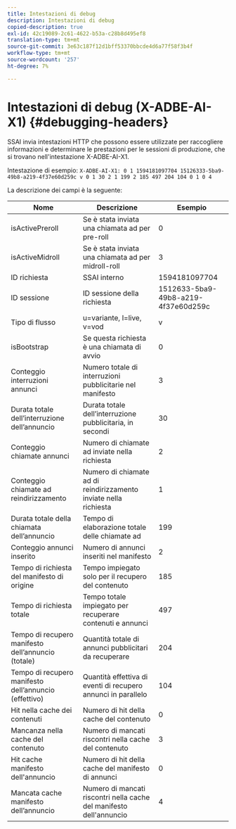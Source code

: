 ```yaml
---
title: Intestazioni di debug
description: Intestazioni di debug
copied-description: true
exl-id: 42c19089-2c61-4622-b53a-c28b8d495ef8
translation-type: tm+mt
source-git-commit: 3e63c187f12d1bff53370bbcde4d6a77f58f3b4f
workflow-type: tm+mt
source-wordcount: '257'
ht-degree: 7%

---
```


# Intestazioni di debug (X-ADBE-AI-X1) {#debugging-headers}

SSAI invia intestazioni HTTP che possono essere utilizzate per raccogliere informazioni e determinare le prestazioni per le sessioni di produzione, che si trovano nell&#39;intestazione X-ADBE-AI-X1.

Intestazione di esempio:
`X-ADBE-AI-X1: 0 1 1594181097704 15126333-5ba9-49b8-a219-4f37e60d259c v 0 1 30 2 1 199 2 185 497 204 104 0 1 0 4`

La descrizione dei campi è la seguente:

| Nome | Descrizione | Esempio |
|--- |--- |--- |
| isActivePreroll | Se è stata inviata una chiamata ad per pre-roll | 0 |
| isActiveMidroll | Se è stata inviata una chiamata ad per midroll-roll | 3 |
| ID richiesta | SSAI interno | 1594181097704 |
| ID sessione | ID sessione della richiesta | 1512633-5ba9-49b8-a219-4f37e60d259c |
| Tipo di flusso | u=variante, l=live, v=vod | v |
| isBootstrap | Se questa richiesta è una chiamata di avvio | 0 |
| Conteggio interruzioni annunci | Numero totale di interruzioni pubblicitarie nel manifesto | 3 |
| Durata totale dell’interruzione dell’annuncio | Durata totale dell’interruzione pubblicitaria, in secondi | 30 |
| Conteggio chiamate annunci | Numero di chiamate ad inviate nella richiesta | 2 |
| Conteggio chiamate ad reindirizzamento | Numero di chiamate ad di reindirizzamento inviate nella richiesta | 1 |
| Durata totale della chiamata dell’annuncio | Tempo di elaborazione totale delle chiamate ad | 199 |
| Conteggio annunci inserito | Numero di annunci inseriti nel manifesto | 2 |
| Tempo di richiesta del manifesto di origine | Tempo impiegato solo per il recupero del contenuto | 185 |
| Tempo di richiesta totale | Tempo totale impiegato per recuperare contenuti e annunci | 497 |
| Tempo di recupero manifesto dell’annuncio (totale) | Quantità totale di annunci pubblicitari da recuperare | 204 |
| Tempo di recupero manifesto dell’annuncio (effettivo) | Quantità effettiva di eventi di recupero annunci in parallelo | 104 |
| Hit nella cache dei contenuti | Numero di hit della cache del contenuto | 0 |
| Mancanza nella cache del contenuto | Numero di mancati riscontri nella cache del contenuto | 3 |
| Hit cache manifesto dell&#39;annuncio | Numero di hit della cache del manifesto di annunci | 0 |
| Mancata cache manifesto dell’annuncio | Numero di mancati riscontri nella cache del manifesto dell&#39;annuncio | 4 |
